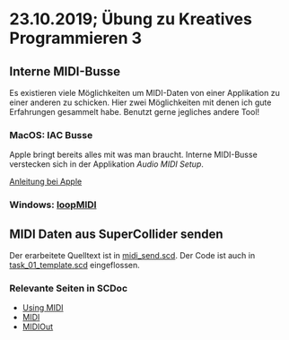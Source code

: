 # 23.10.2019; Übung zu Kreatives Programmieren 3

## Interne MIDI-Busse

Es existieren viele Möglichkeiten um MIDI-Daten von einer Applikation zu einer anderen zu schicken. Hier zwei Möglichkeiten mit denen ich gute Erfahrungen gesammelt habe. Benutzt gerne jegliches andere Tool!

### MacOS: IAC Busse

Apple bringt bereits alles mit was man braucht. Interne MIDI-Busse verstecken sich in der Applikation *Audio MIDI Setup*.

[Anleitung bei Apple](https://support.apple.com/de-de/guide/audio-midi-setup/ams1013/mac)

### Windows: [loopMIDI](http://www.tobias-erichsen.de/software/loopmidi.html)

## MIDI Daten aus SuperCollider senden

Der erarbeitete Quelltext ist in [midi_send.scd](midi_send.scd). Der Code ist auch in [task_01_template.scd](../../KP3/03/task_01_template.scd) eingeflossen.

### Relevante Seiten in SCDoc

* [Using MIDI](http://doc.sccode.org/Guides/UsingMIDI.html)
* [MIDI](http://doc.sccode.org/Guides/MIDI.html)
* [MIDIOut](http://doc.sccode.org/Classes/MIDIOut.html)
